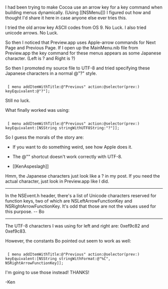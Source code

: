I had been trying to make Cocoa use an arrow key for a key command when building menus dynamically. (Using [[NSMenu]]) 
I figured out how and thought I'd share it here in case anyone else ever tries this.

I tried the old arrow key ASCII codes from OS 9. No Luck.
I also tried unicode arrows. No Luck.

So then I noticed that Preview.app uses Apple-arrow commands for Next Page and Previous Page. If I open up the MainMenu.nib file from Preview.app the key command for these menus appears as some Japanese character. (Left is ? and Right is ?)

So then I promoted my source file to UTF-8 and tried specifying these Japanese characters in a normal @"?" style.  

<code>
 [ menu addItemWithTitle:@"Previous" action:@selector(prev:) keyEquivalent:@"?"];
</code>

Still no luck.

What finally worked was using: 

<code>
 [ menu addItemWithTitle:@"Previous" action:@selector(prev:) keyEquivalent:[NSString stringWithUTF8String:"?"]];
</code>

So I guess the morals of the story are: 
- If you want to do something weird, see how Apple does it.
- The @"" shortcut doesn't work correctly with UTF-8.

- [[KenAspeslagh]]

Hmm, the Japanese characters just look like a ? in my post. If you need the actual character, just look in Preview.app like I did.

----

In the NSEvent.h header, there's a list of Unicode characters reserved for function keys, two of which are NSLeftArrowFunctionKey and NSRightArrowFunctionKey. It's odd that those are not the values used for this purpose.  -- Bo

----

The UTF-8 characters I was using for left and right are: 0xef9c82 and 0xef9c83.

However, the constants Bo pointed out seem to work as well:

<code>
 [ menu addItemWithTitle:@"Previous" action:@selector(prev:) keyEquivalent:[NSString stringWithFormat:@"%C", NSRightArrowFunctionKey]];
</code>

I'm going to use those instead! THANKS!

-Ken